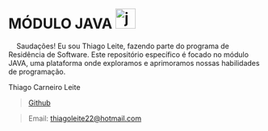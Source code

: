 # MÓDULO JAVA  <img src="https://cdn.jsdelivr.net/gh/devicons/devicon/icons/java/java-original.svg" height="40" alt="java logo"  />
  <img width="12" /> 
  Saudações! Eu sou Thiago Leite, fazendo parte do programa de Residência de Software. Este repositório específico é focado no módulo JAVA, uma plataforma onde exploramos e aprimoramos nossas habilidades de programação.
<p>



Thiago Carneiro Leite
> [Github](https://github.com/Leitetc) 

>Email: thiagoleite22@hotmail.com 